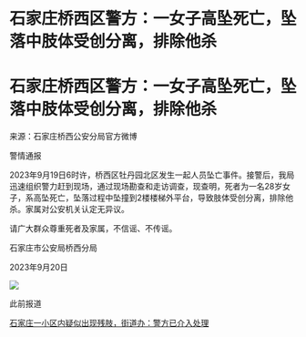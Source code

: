 # 石家庄桥西区警方：一女子高坠死亡，坠落中肢体受创分离，排除他杀

# 石家庄桥西区警方：一女子高坠死亡，坠落中肢体受创分离，排除他杀

来源：石家庄桥西公安分局官方微博

警情通报

2023年9月19日6时许，桥西区牡丹园北区发生一起人员坠亡事件。接警后，我局迅速组织警力赶到现场，通过现场勘查和走访调查，现查明，死者为一名28岁女子，系高坠死亡，坠落过程中坠撞到2楼楼梯外平台，导致肢体受创分离，排除他杀。家属对公安机关认定无异议。

请广大群众尊重死者及家属，不信谣、不传谣。

石家庄市公安局桥西分局

2023年9月20日

![](https://inews.gtimg.com/om_bt/O0f7PnKiMA97lXkFIYJhum_akuz0ZBdZ6T-VVWRkekQEcAA/1000)

此前报道

[石家庄一小区内疑似出现残肢，街道办：警方已介入处理](https://new.qq.com/rain/a/20230919A09X7V00)

